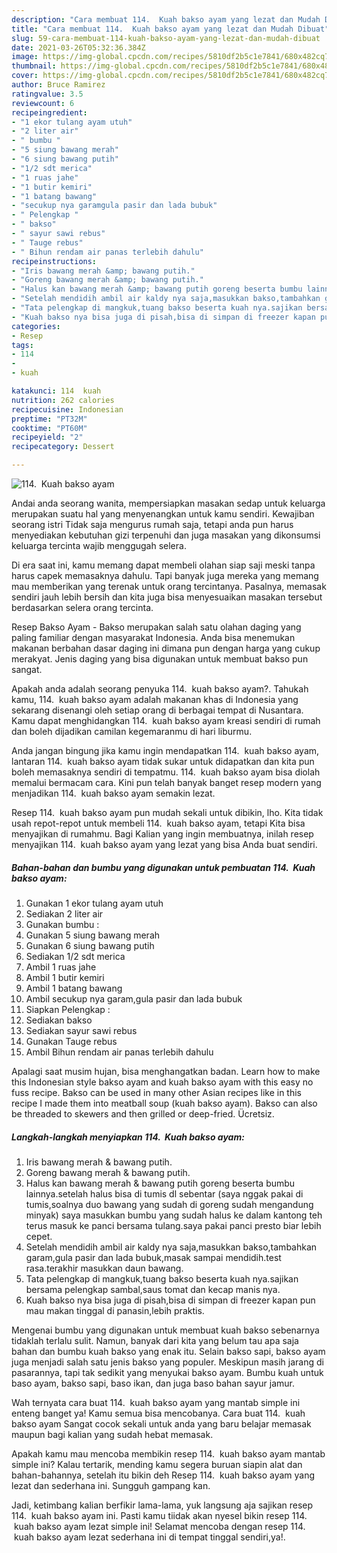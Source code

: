 ```yaml
---
description: "Cara membuat 114.  Kuah bakso ayam yang lezat dan Mudah Dibuat"
title: "Cara membuat 114.  Kuah bakso ayam yang lezat dan Mudah Dibuat"
slug: 59-cara-membuat-114-kuah-bakso-ayam-yang-lezat-dan-mudah-dibuat
date: 2021-03-26T05:32:36.384Z
image: https://img-global.cpcdn.com/recipes/5810df2b5c1e7841/680x482cq70/114-kuah-bakso-ayam-foto-resep-utama.jpg
thumbnail: https://img-global.cpcdn.com/recipes/5810df2b5c1e7841/680x482cq70/114-kuah-bakso-ayam-foto-resep-utama.jpg
cover: https://img-global.cpcdn.com/recipes/5810df2b5c1e7841/680x482cq70/114-kuah-bakso-ayam-foto-resep-utama.jpg
author: Bruce Ramirez
ratingvalue: 3.5
reviewcount: 6
recipeingredient:
- "1 ekor tulang ayam utuh"
- "2 liter air"
- " bumbu "
- "5 siung bawang merah"
- "6 siung bawang putih"
- "1/2 sdt merica"
- "1 ruas jahe"
- "1 butir kemiri"
- "1 batang bawang"
- "secukup nya garamgula pasir dan lada bubuk"
- " Pelengkap "
- " bakso"
- " sayur sawi rebus"
- " Tauge rebus"
- " Bihun rendam air panas terlebih dahulu"
recipeinstructions:
- "Iris bawang merah &amp; bawang putih."
- "Goreng bawang merah &amp; bawang putih."
- "Halus kan bawang merah &amp; bawang putih goreng beserta bumbu lainnya.setelah halus bisa di tumis dl sebentar (saya nggak pakai di tumis,soalnya duo bawang yang sudah di goreng sudah mengandung minyak) saya masukkan bumbu yang sudah halus ke dalam kantong teh terus masuk ke panci bersama tulang.saya pakai panci presto biar lebih cepet."
- "Setelah mendidih ambil air kaldy nya saja,masukkan bakso,tambahkan garam,gula pasir dan lada bubuk,masak sampai mendidih.test rasa.terakhir masukkan daun bawang."
- "Tata pelengkap di mangkuk,tuang bakso beserta kuah nya.sajikan bersama pelengkap sambal,saus tomat dan kecap manis nya."
- "Kuah bakso nya bisa juga di pisah,bisa di simpan di freezer kapan pun mau makan tinggal di panasin,lebih praktis."
categories:
- Resep
tags:
- 114
- 
- kuah

katakunci: 114  kuah 
nutrition: 262 calories
recipecuisine: Indonesian
preptime: "PT32M"
cooktime: "PT60M"
recipeyield: "2"
recipecategory: Dessert

---
```



![114.  Kuah bakso ayam](https://img-global.cpcdn.com/recipes/5810df2b5c1e7841/680x482cq70/114-kuah-bakso-ayam-foto-resep-utama.jpg)

Andai anda seorang wanita, mempersiapkan masakan sedap untuk keluarga merupakan suatu hal yang menyenangkan untuk kamu sendiri. Kewajiban seorang istri Tidak saja mengurus rumah saja, tetapi anda pun harus menyediakan kebutuhan gizi terpenuhi dan juga masakan yang dikonsumsi keluarga tercinta wajib menggugah selera.

Di era  saat ini, kamu memang dapat membeli olahan siap saji meski tanpa harus capek memasaknya dahulu. Tapi banyak juga mereka yang memang mau memberikan yang terenak untuk orang tercintanya. Pasalnya, memasak sendiri jauh lebih bersih dan kita juga bisa menyesuaikan masakan tersebut berdasarkan selera orang tercinta. 

Resep Bakso Ayam - Bakso merupakan salah satu olahan daging yang paling familiar dengan masyarakat Indonesia. Anda bisa menemukan makanan berbahan dasar daging ini dimana pun dengan harga yang cukup merakyat. Jenis daging yang bisa digunakan untuk membuat bakso pun sangat.

Apakah anda adalah seorang penyuka 114.  kuah bakso ayam?. Tahukah kamu, 114.  kuah bakso ayam adalah makanan khas di Indonesia yang sekarang disenangi oleh setiap orang di berbagai tempat di Nusantara. Kamu dapat menghidangkan 114.  kuah bakso ayam kreasi sendiri di rumah dan boleh dijadikan camilan kegemaranmu di hari liburmu.

Anda jangan bingung jika kamu ingin mendapatkan 114.  kuah bakso ayam, lantaran 114.  kuah bakso ayam tidak sukar untuk didapatkan dan kita pun boleh memasaknya sendiri di tempatmu. 114.  kuah bakso ayam bisa diolah memalui bermacam cara. Kini pun telah banyak banget resep modern yang menjadikan 114.  kuah bakso ayam semakin lezat.

Resep 114.  kuah bakso ayam pun mudah sekali untuk dibikin, lho. Kita tidak usah repot-repot untuk membeli 114.  kuah bakso ayam, tetapi Kita bisa menyajikan di rumahmu. Bagi Kalian yang ingin membuatnya, inilah resep menyajikan 114.  kuah bakso ayam yang lezat yang bisa Anda buat sendiri.

<!--inarticleads1-->

##### Bahan-bahan dan bumbu yang digunakan untuk pembuatan 114.  Kuah bakso ayam:

1. Gunakan 1 ekor tulang ayam utuh
1. Sediakan 2 liter air
1. Gunakan  bumbu :
1. Gunakan 5 siung bawang merah
1. Gunakan 6 siung bawang putih
1. Sediakan 1/2 sdt merica
1. Ambil 1 ruas jahe
1. Ambil 1 butir kemiri
1. Ambil 1 batang bawang
1. Ambil secukup nya garam,gula pasir dan lada bubuk
1. Siapkan  Pelengkap :
1. Sediakan  bakso
1. Sediakan  sayur sawi rebus
1. Gunakan  Tauge rebus
1. Ambil  Bihun rendam air panas terlebih dahulu


Apalagi saat musim hujan, bisa menghangatkan badan. Learn how to make this Indonesian style bakso ayam and kuah bakso ayam with this easy no fuss recipe. Bakso can be used in many other Asian recipes like in this recipe I made them into meatball soup (kuah bakso ayam). Bakso can also be threaded to skewers and then grilled or deep-fried. Ücretsiz. 

<!--inarticleads2-->

##### Langkah-langkah menyiapkan 114.  Kuah bakso ayam:

1. Iris bawang merah &amp; bawang putih.
1. Goreng bawang merah &amp; bawang putih.
1. Halus kan bawang merah &amp; bawang putih goreng beserta bumbu lainnya.setelah halus bisa di tumis dl sebentar (saya nggak pakai di tumis,soalnya duo bawang yang sudah di goreng sudah mengandung minyak) saya masukkan bumbu yang sudah halus ke dalam kantong teh terus masuk ke panci bersama tulang.saya pakai panci presto biar lebih cepet.
1. Setelah mendidih ambil air kaldy nya saja,masukkan bakso,tambahkan garam,gula pasir dan lada bubuk,masak sampai mendidih.test rasa.terakhir masukkan daun bawang.
1. Tata pelengkap di mangkuk,tuang bakso beserta kuah nya.sajikan bersama pelengkap sambal,saus tomat dan kecap manis nya.
1. Kuah bakso nya bisa juga di pisah,bisa di simpan di freezer kapan pun mau makan tinggal di panasin,lebih praktis.


Mengenai bumbu yang digunakan untuk membuat kuah bakso sebenarnya tidaklah terlalu sulit. Namun, banyak dari kita yang belum tau apa saja bahan dan bumbu kuah bakso yang enak itu. Selain bakso sapi, bakso ayam juga menjadi salah satu jenis bakso yang populer. Meskipun masih jarang di pasarannya, tapi tak sedikit yang menyukai bakso ayam. Bumbu kuah untuk baso ayam, bakso sapi, baso ikan, dan juga baso bahan sayur jamur. 

Wah ternyata cara buat 114.  kuah bakso ayam yang mantab simple ini enteng banget ya! Kamu semua bisa mencobanya. Cara buat 114.  kuah bakso ayam Sangat cocok sekali untuk anda yang baru belajar memasak maupun bagi kalian yang sudah hebat memasak.

Apakah kamu mau mencoba membikin resep 114.  kuah bakso ayam mantab simple ini? Kalau tertarik, mending kamu segera buruan siapin alat dan bahan-bahannya, setelah itu bikin deh Resep 114.  kuah bakso ayam yang lezat dan sederhana ini. Sungguh gampang kan. 

Jadi, ketimbang kalian berfikir lama-lama, yuk langsung aja sajikan resep 114.  kuah bakso ayam ini. Pasti kamu tiidak akan nyesel bikin resep 114.  kuah bakso ayam lezat simple ini! Selamat mencoba dengan resep 114.  kuah bakso ayam lezat sederhana ini di tempat tinggal sendiri,ya!.

